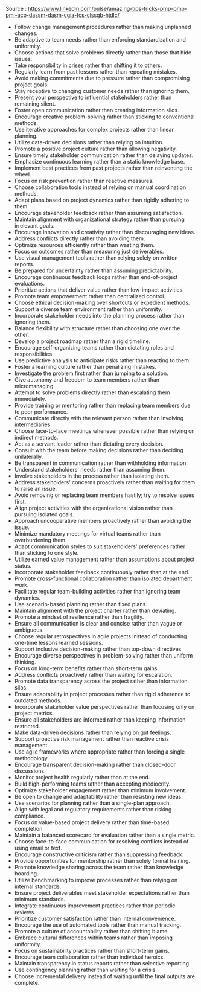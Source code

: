 Source : https://www.linkedin.com/pulse/amazing-tips-tricks-pmp-pmp-pmi-acp-dassm-dasm-cgia-fcs-clssgb-hjdlc/ 
 
- Follow change management procedures rather than making unplanned changes.
- Be adaptive to team needs rather than enforcing standardization and uniformity.
- Choose actions that solve problems directly rather than those that hide issues.
- Take responsibility in crises rather than shifting it to others.
- Regularly learn from past lessons rather than repeating mistakes.
- Avoid making commitments due to pressure rather than compromising project goals.
- Stay receptive to changing customer needs rather than ignoring them.
- Present your perspective to influential stakeholders rather than remaining silent.
- Foster open communication rather than creating information silos.
- Encourage creative problem-solving rather than sticking to conventional methods.
- Use iterative approaches for complex projects rather than linear planning.
- Utilize data-driven decisions rather than relying on intuition.
- Promote a positive project culture rather than allowing negativity.
- Ensure timely stakeholder communication rather than delaying updates.
- Emphasize continuous learning rather than a static knowledge base.
- Implement best practices from past projects rather than reinventing the wheel.
- Focus on risk prevention rather than reactive measures.
- Choose collaboration tools instead of relying on manual coordination methods.
- Adapt plans based on project dynamics rather than rigidly adhering to them.
- Encourage stakeholder feedback rather than assuming satisfaction.
- Maintain alignment with organizational strategy rather than pursuing irrelevant goals.
- Encourage innovation and creativity rather than discouraging new ideas.
- Address conflicts directly rather than avoiding them.
- Optimize resources efficiently rather than wasting them.
- Focus on outcomes rather than measuring just deliverables.
- Use visual management tools rather than relying solely on written reports.
- Be prepared for uncertainty rather than assuming predictability.
- Encourage continuous feedback loops rather than end-of-project evaluations.
- Prioritize actions that deliver value rather than low-impact activities.
- Promote team empowerment rather than centralized control.
- Choose ethical decision-making over shortcuts or expedient methods.
- Support a diverse team environment rather than uniformity.
- Incorporate stakeholder needs into the planning process rather than ignoring them.
- Balance flexibility with structure rather than choosing one over the other.
- Develop a project roadmap rather than a rigid timeline.
- Encourage self-organizing teams rather than dictating roles and responsibilities.
- Use predictive analysis to anticipate risks rather than reacting to them.
- Foster a learning culture rather than penalizing mistakes.
- Investigate the problem first rather than jumping to a solution.
- Give autonomy and freedom to team members rather than micromanaging.
- Attempt to solve problems directly rather than escalating them immediately.
- Provide training or mentoring rather than replacing team members due to poor performance.
- Communicate directly with the relevant person rather than involving intermediaries.
- Choose face-to-face meetings whenever possible rather than relying on indirect methods.
- Act as a servant leader rather than dictating every decision.
- Consult with the team before making decisions rather than deciding unilaterally.
- Be transparent in communication rather than withholding information.
- Understand stakeholders' needs rather than assuming them.
- Involve stakeholders in the process rather than isolating them.
- Address stakeholders' concerns proactively rather than waiting for them to raise an issue.
- Avoid removing or replacing team members hastily; try to resolve issues first.
- Align project activities with the organizational vision rather than pursuing isolated goals.
- Approach uncooperative members proactively rather than avoiding the issue.
- Minimize mandatory meetings for virtual teams rather than overburdening them.
- Adapt communication styles to suit stakeholders' preferences rather than sticking to one style.
- Utilize earned value management rather than assumptions about project status.
- Incorporate stakeholder feedback continuously rather than at the end.
- Promote cross-functional collaboration rather than isolated department work.
- Facilitate regular team-building activities rather than ignoring team dynamics.
- Use scenario-based planning rather than fixed plans.
- Maintain alignment with the project charter rather than deviating.
- Promote a mindset of resilience rather than fragility.
- Ensure all communication is clear and concise rather than vague or ambiguous.
- Choose regular retrospectives in agile projects instead of conducting one-time lessons learned sessions.
- Support inclusive decision-making rather than top-down directives.
- Encourage diverse perspectives in problem-solving rather than uniform thinking.
- Focus on long-term benefits rather than short-term gains.
- Address conflicts proactively rather than waiting for escalation.
- Promote data transparency across the project rather than information silos.
- Ensure adaptability in project processes rather than rigid adherence to outdated methods.
- Incorporate stakeholder value perspectives rather than focusing only on project metrics.
- Ensure all stakeholders are informed rather than keeping information restricted.
- Make data-driven decisions rather than relying on gut feelings.
- Support proactive risk management rather than reactive crisis management.
- Use agile frameworks where appropriate rather than forcing a single methodology.
- Encourage transparent decision-making rather than closed-door discussions.
- Monitor project health regularly rather than at the end.
- Build high-performing teams rather than accepting mediocrity.
- Optimize stakeholder engagement rather than minimum involvement.
- Be open to change and adaptability rather than resisting new ideas.
- Use scenarios for planning rather than a single-plan approach.
- Align with legal and regulatory requirements rather than risking compliance.
- Focus on value-based project delivery rather than time-based completion.
- Maintain a balanced scorecard for evaluation rather than a single metric.
- Choose face-to-face communication for resolving conflicts instead of using email or text.
- Encourage constructive criticism rather than suppressing feedback.
- Provide opportunities for mentorship rather than solely formal training.
- Promote knowledge sharing across the team rather than knowledge hoarding.
- Utilize benchmarking to improve processes rather than relying on internal standards.
- Ensure project deliverables meet stakeholder expectations rather than minimum standards.
- Integrate continuous improvement practices rather than periodic reviews.
- Prioritize customer satisfaction rather than internal convenience.
- Encourage the use of automated tools rather than manual tracking.
- Promote a culture of accountability rather than shifting blame.
- Embrace cultural differences within teams rather than imposing uniformity.
- Focus on sustainability practices rather than short-term gains.
- Encourage team collaboration rather than individual heroics.
- Maintain transparency in status reports rather than selective reporting.
- Use contingency planning rather than waiting for a crisis.
- Choose incremental delivery instead of waiting until the final outputs are complete.
